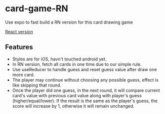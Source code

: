 # card-game-RN
Use expo to fast build a RN version for this card drawing game

[React version](https://github.com/Shan-Mi/card-game)

## Features
- Styles are for iOS, havn't touched android yet.
- In RN version, fetch all cards in one time due to our simple rule.
- Use useReducer to handle guess and reset guess value after draw one more card.
- The player may continue without choosing any possible guess, effect is like skipping that round.
- Once the player did one guess, in the next round, it will compare current card's value with previous card value along with player's guess (higher/equal/lower). If the result is the same as the player's guess, the score will increase by 1, otherwise it will remain unchanged.
